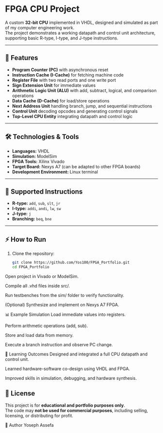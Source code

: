 # FPGA CPU Project

A custom **32-bit CPU** implemented in VHDL, designed and simulated as part of my computer engineering work.  
The project demonstrates a working datapath and control unit architecture, supporting basic R-type, I-type, and J-type instructions.

---

## 🚀 Features
- **Program Counter (PC)** with asynchronous reset  
- **Instruction Cache (I-Cache)** for fetching machine code  
- **Register File** with two read ports and one write port  
- **Sign Extension Unit** for immediate values  
- **Arithmetic Logic Unit (ALU)** with add, subtract, logical, and comparison operations  
- **Data Cache (D-Cache)** for load/store operations  
- **Next Address Unit** handling branch, jump, and sequential instructions  
- **Control Unit** decoding opcodes and generating control signals  
- **Top-Level CPU Entity** integrating datapath and control logic  

---

## 🛠️ Technologies & Tools
- **Languages:** VHDL  
- **Simulation:** ModelSim  
- **FPGA Tools:** Xilinx Vivado  
- **Target Board:** Nexys A7 (can be adapted to other FPGA boards)  
- **Development Environment:** Linux terminal  

---

## 📖 Supported Instructions
- **R-type:** `add`, `sub`, `slt`, `jr`  
- **I-type:** `addi`, `andi`, `lw`, `sw`  
- **J-type:** `j`  
- **Branching:** `beq`, `bne`  

---

## ⚡ How to Run
1. Clone the repository:
   ```bash
   git clone https://github.com/Yos100/FPGA_Portfolio.git
   cd FPGA_Portfolio
Open project in Vivado or ModelSim.

Compile all .vhd files inside src/.

Run testbenches from the sim/ folder to verify functionality.

(Optional) Synthesize and implement on Nexys A7 FPGA.

📊 Example Simulation
Load immediate values into registers.

Perform arithmetic operations (add, sub).

Store and load data from memory.

Execute a branch instruction and observe PC change.

🎯 Learning Outcomes
Designed and integrated a full CPU datapath and control unit.

Learned hardware-software co-design using VHDL and FPGA.

Improved skills in simulation, debugging, and hardware synthesis.

## 📜 License
This project is for **educational and portfolio purposes only**.  
The code may **not be used for commercial purposes**, including selling, licensing, or distributing for profit.


👤 Author
Yoseph Assefa
